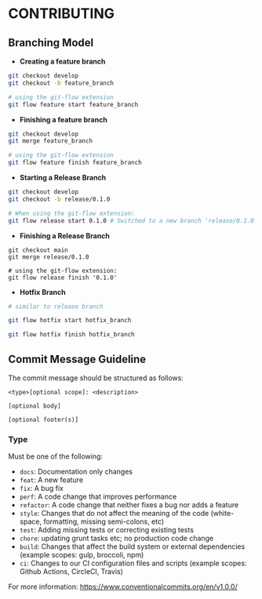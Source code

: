 # CONTRIBUTING

## Branching Model

- **Creating a feature branch**

```bash
git checkout develop
git checkout -b feature_branch

# using the git-flow extension
git flow feature start feature_branch
```

- **Finishing a feature branch**

```bash
git checkout develop
git merge feature_branch

# using the git-flow extension
git flow feature finish feature_branch
```

- **Starting a Release Branch**

```bash
git checkout develop
git checkout -b release/0.1.0

# When using the git-flow extension:
git flow release start 0.1.0 # Switched to a new branch 'release/0.1.0'
```

- **Finishing a Release Branch**

```
git checkout main
git merge release/0.1.0

# using the git-flow extension:
git flow release finish '0.1.0'
```

- **Hotfix Branch**

```bash
# similar to release branch

git flow hotfix start hotfix_branch

git flow hotfix finish hotfix_branch
```

## Commit Message Guideline

The commit message should be structured as follows:

```
<type>[optional scope]: <description>

[optional body]

[optional footer(s)]
```

### Type

Must be one of the following:

- `docs`: Documentation only changes
- `feat`: A new feature
- `fix`: A bug fix
- `perf`: A code change that improves performance
- `refactor`: A code change that neither fixes a bug nor adds a feature
- `style`: Changes that do not affect the meaning of the code (white-space, formatting, missing semi-colons, etc)
- `test`: Adding missing tests or correcting existing tests
- `chore`: updating grunt tasks etc; no production code change
- `build`: Changes that affect the build system or external dependencies (example scopes: gulp, broccoli, npm)
- `ci`: Changes to our CI configuration files and scripts (example scopes: Github Actions, CircleCI, Travis)

For more information: https://www.conventionalcommits.org/en/v1.0.0/
